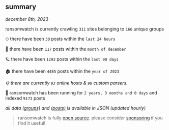 
## summary
_december 8th, 2023_

ransomwatch is currently crawling `311` sites belonging to `166` unique groups

⏲ there have been `30` posts within the `last 24 hours`

🦈 there have been `117` posts within the `month of december`

🪐 there have been `1293` posts within the `last 90 days`

🏚 there have been `4485` posts within the `year of 2023`

_⚙️ there are currently `93` online hosts & `98` custom parsers._

🦕 ransomwatch has been running for `2 years, 3 months and 0 days` and indexed `9173` posts

_all data  [(groups)](http://ransomwhat.telemetry.ltd/groups) and [(posts)](http://ransomwhat.telemetry.ltd/posts) is available in JSON (updated hourly)_

> ransomwatch is fully [open source](https://github.com/joshhighet/ransomwatch#ransomwatch--). please consider [sponsoring](https://github.com/sponsors/joshhighet) if you find it useful!
